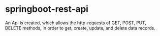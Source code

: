 # springboot-rest-api
An Api is created, which allows the http-requests of GET, POST, PUT, DELETE methods, in order to get, create, update, and delete data records.
